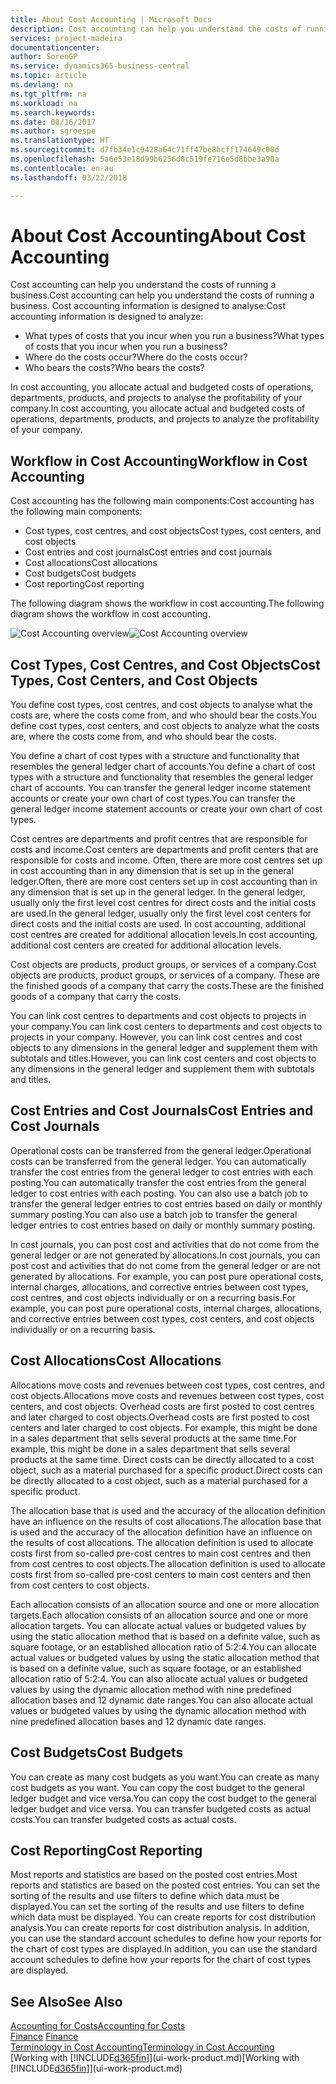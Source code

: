 ```yaml
---
title: About Cost Accounting | Microsoft Docs
description: Cost accounting can help you understand the costs of running a business.
services: project-madeira
documentationcenter: 
author: SorenGP
ms.service: dynamics365-business-central
ms.topic: article
ms.devlang: na
ms.tgt_pltfrm: na
ms.workload: na
ms.search.keywords: 
ms.date: 08/16/2017
ms.author: sgroespe
ms.translationtype: HT
ms.sourcegitcommit: d7fb34e1c9428a64c71ff47be8bcff174649c00d
ms.openlocfilehash: 5a6e53e18d99b6256d0c519fe716e5d8bbe3a90a
ms.contentlocale: en-au
ms.lasthandoff: 03/22/2018

---
```

# <a name="about-cost-accounting"></a><span data-ttu-id="fd1c8-103">About Cost Accounting</span><span class="sxs-lookup"><span data-stu-id="fd1c8-103">About Cost Accounting</span></span>
<span data-ttu-id="fd1c8-104">Cost accounting can help you understand the costs of running a business.</span><span class="sxs-lookup"><span data-stu-id="fd1c8-104">Cost accounting can help you understand the costs of running a business.</span></span> <span data-ttu-id="fd1c8-105">Cost accounting information is designed to analyse:</span><span class="sxs-lookup"><span data-stu-id="fd1c8-105">Cost accounting information is designed to analyze:</span></span>  

-   <span data-ttu-id="fd1c8-106">What types of costs that you incur when you run a business?</span><span class="sxs-lookup"><span data-stu-id="fd1c8-106">What types of costs that you incur when you run a business?</span></span>  
-   <span data-ttu-id="fd1c8-107">Where do the costs occur?</span><span class="sxs-lookup"><span data-stu-id="fd1c8-107">Where do the costs occur?</span></span>  
-   <span data-ttu-id="fd1c8-108">Who bears the costs?</span><span class="sxs-lookup"><span data-stu-id="fd1c8-108">Who bears the costs?</span></span>  

<span data-ttu-id="fd1c8-109">In cost accounting, you allocate actual and budgeted costs of operations, departments, products, and projects to analyse the profitability of your company.</span><span class="sxs-lookup"><span data-stu-id="fd1c8-109">In cost accounting, you allocate actual and budgeted costs of operations, departments, products, and projects to analyze the profitability of your company.</span></span>  

## <a name="workflow-in-cost-accounting"></a><span data-ttu-id="fd1c8-110">Workflow in Cost Accounting</span><span class="sxs-lookup"><span data-stu-id="fd1c8-110">Workflow in Cost Accounting</span></span>  
<span data-ttu-id="fd1c8-111">Cost accounting has the following main components:</span><span class="sxs-lookup"><span data-stu-id="fd1c8-111">Cost accounting has the following main components:</span></span>  

-   <span data-ttu-id="fd1c8-112">Cost types, cost centres, and cost objects</span><span class="sxs-lookup"><span data-stu-id="fd1c8-112">Cost types, cost centers, and cost objects</span></span>  
-   <span data-ttu-id="fd1c8-113">Cost entries and cost journals</span><span class="sxs-lookup"><span data-stu-id="fd1c8-113">Cost entries and cost journals</span></span>  
-   <span data-ttu-id="fd1c8-114">Cost allocations</span><span class="sxs-lookup"><span data-stu-id="fd1c8-114">Cost allocations</span></span>  
-   <span data-ttu-id="fd1c8-115">Cost budgets</span><span class="sxs-lookup"><span data-stu-id="fd1c8-115">Cost budgets</span></span>
-   <span data-ttu-id="fd1c8-116">Cost reporting</span><span class="sxs-lookup"><span data-stu-id="fd1c8-116">Cost reporting</span></span>  

<span data-ttu-id="fd1c8-117">The following diagram shows the workflow in cost accounting.</span><span class="sxs-lookup"><span data-stu-id="fd1c8-117">The following diagram shows the workflow in cost accounting.</span></span>  

<span data-ttu-id="fd1c8-118">![Cost Accounting overview](media/costaccountingoverview.png "CostAccountingOverview")</span><span class="sxs-lookup"><span data-stu-id="fd1c8-118">![Cost Accounting overview](media/costaccountingoverview.png "CostAccountingOverview")</span></span>  

## <a name="cost-types-cost-centers-and-cost-objects"></a><span data-ttu-id="fd1c8-119">Cost Types, Cost Centres, and Cost Objects</span><span class="sxs-lookup"><span data-stu-id="fd1c8-119">Cost Types, Cost Centers, and Cost Objects</span></span>  
<span data-ttu-id="fd1c8-120">You define cost types, cost centres, and cost objects to analyse what the costs are, where the costs come from, and who should bear the costs.</span><span class="sxs-lookup"><span data-stu-id="fd1c8-120">You define cost types, cost centers, and cost objects to analyze what the costs are, where the costs come from, and who should bear the costs.</span></span>  

<span data-ttu-id="fd1c8-121">You define a chart of cost types with a structure and functionality that resembles the general ledger chart of accounts.</span><span class="sxs-lookup"><span data-stu-id="fd1c8-121">You define a chart of cost types with a structure and functionality that resembles the general ledger chart of accounts.</span></span> <span data-ttu-id="fd1c8-122">You can transfer the general ledger income statement accounts or create your own chart of cost types.</span><span class="sxs-lookup"><span data-stu-id="fd1c8-122">You can transfer the general ledger income statement accounts or create your own chart of cost types.</span></span>  

<span data-ttu-id="fd1c8-123">Cost centres are departments and profit centres that are responsible for costs and income.</span><span class="sxs-lookup"><span data-stu-id="fd1c8-123">Cost centers are departments and profit centers that are responsible for costs and income.</span></span> <span data-ttu-id="fd1c8-124">Often, there are more cost centres set up in cost accounting than in any dimension that is set up in the general ledger.</span><span class="sxs-lookup"><span data-stu-id="fd1c8-124">Often, there are more cost centers set up in cost accounting than in any dimension that is set up in the general ledger.</span></span> <span data-ttu-id="fd1c8-125">In the general ledger, usually only the first level cost centres for direct costs and the initial costs are used.</span><span class="sxs-lookup"><span data-stu-id="fd1c8-125">In the general ledger, usually only the first level cost centers for direct costs and the initial costs are used.</span></span> <span data-ttu-id="fd1c8-126">In cost accounting, additional cost centres are created for additional allocation levels.</span><span class="sxs-lookup"><span data-stu-id="fd1c8-126">In cost accounting, additional cost centers are created for additional allocation levels.</span></span>  

<span data-ttu-id="fd1c8-127">Cost objects are products, product groups, or services of a company.</span><span class="sxs-lookup"><span data-stu-id="fd1c8-127">Cost objects are products, product groups, or services of a company.</span></span> <span data-ttu-id="fd1c8-128">These are the finished goods of a company that carry the costs.</span><span class="sxs-lookup"><span data-stu-id="fd1c8-128">These are the finished goods of a company that carry the costs.</span></span>  

<span data-ttu-id="fd1c8-129">You can link cost centres to departments and cost objects to projects in your company.</span><span class="sxs-lookup"><span data-stu-id="fd1c8-129">You can link cost centers to departments and cost objects to projects in your company.</span></span> <span data-ttu-id="fd1c8-130">However, you can link cost centres and cost objects to any dimensions in the general ledger and supplement them with subtotals and titles.</span><span class="sxs-lookup"><span data-stu-id="fd1c8-130">However, you can link cost centers and cost objects to any dimensions in the general ledger and supplement them with subtotals and titles.</span></span>  

## <a name="cost-entries-and-cost-journals"></a><span data-ttu-id="fd1c8-131">Cost Entries and Cost Journals</span><span class="sxs-lookup"><span data-stu-id="fd1c8-131">Cost Entries and Cost Journals</span></span>  
<span data-ttu-id="fd1c8-132">Operational costs can be transferred from the general ledger.</span><span class="sxs-lookup"><span data-stu-id="fd1c8-132">Operational costs can be transferred from the general ledger.</span></span> <span data-ttu-id="fd1c8-133">You can automatically transfer the cost entries from the general ledger to cost entries with each posting.</span><span class="sxs-lookup"><span data-stu-id="fd1c8-133">You can automatically transfer the cost entries from the general ledger to cost entries with each posting.</span></span> <span data-ttu-id="fd1c8-134">You can also use a batch job to transfer the general ledger entries to cost entries based on daily or monthly summary posting.</span><span class="sxs-lookup"><span data-stu-id="fd1c8-134">You can also use a batch job to transfer the general ledger entries to cost entries based on daily or monthly summary posting.</span></span>  

<span data-ttu-id="fd1c8-135">In cost journals, you can post cost and activities that do not come from the general ledger or are not generated by allocations.</span><span class="sxs-lookup"><span data-stu-id="fd1c8-135">In cost journals, you can post cost and activities that do not come from the general ledger or are not generated by allocations.</span></span> <span data-ttu-id="fd1c8-136">For example, you can post pure operational costs, internal charges, allocations, and corrective entries between cost types, cost centres, and cost objects individually or on a recurring basis.</span><span class="sxs-lookup"><span data-stu-id="fd1c8-136">For example, you can post pure operational costs, internal charges, allocations, and corrective entries between cost types, cost centers, and cost objects individually or on a recurring basis.</span></span>  

## <a name="cost-allocations"></a><span data-ttu-id="fd1c8-137">Cost Allocations</span><span class="sxs-lookup"><span data-stu-id="fd1c8-137">Cost Allocations</span></span>  
<span data-ttu-id="fd1c8-138">Allocations move costs and revenues between cost types, cost centres, and cost objects.</span><span class="sxs-lookup"><span data-stu-id="fd1c8-138">Allocations move costs and revenues between cost types, cost centers, and cost objects.</span></span> <span data-ttu-id="fd1c8-139">Overhead costs are first posted to cost centres and later charged to cost objects.</span><span class="sxs-lookup"><span data-stu-id="fd1c8-139">Overhead costs are first posted to cost centers and later charged to cost objects.</span></span> <span data-ttu-id="fd1c8-140">For example, this might be done in a sales department that sells several products at the same time.</span><span class="sxs-lookup"><span data-stu-id="fd1c8-140">For example, this might be done in a sales department that sells several products at the same time.</span></span> <span data-ttu-id="fd1c8-141">Direct costs can be directly allocated to a cost object, such as a material purchased for a specific product.</span><span class="sxs-lookup"><span data-stu-id="fd1c8-141">Direct costs can be directly allocated to a cost object, such as a material purchased for a specific product.</span></span>  

<span data-ttu-id="fd1c8-142">The allocation base that is used and the accuracy of the allocation definition have an influence on the results of cost allocations.</span><span class="sxs-lookup"><span data-stu-id="fd1c8-142">The allocation base that is used and the accuracy of the allocation definition have an influence on the results of cost allocations.</span></span> <span data-ttu-id="fd1c8-143">The allocation definition is used to allocate costs first from so-called pre-cost centres to main cost centres and then from cost centres to cost objects.</span><span class="sxs-lookup"><span data-stu-id="fd1c8-143">The allocation definition is used to allocate costs first from so-called pre-cost centers to main cost centers and then from cost centers to cost objects.</span></span>  

<span data-ttu-id="fd1c8-144">Each allocation consists of an allocation source and one or more allocation targets.</span><span class="sxs-lookup"><span data-stu-id="fd1c8-144">Each allocation consists of an allocation source and one or more allocation targets.</span></span> <span data-ttu-id="fd1c8-145">You can allocate actual values or budgeted values by using the static allocation method that is based on a definite value, such as square footage, or an established allocation ratio of 5:2:4.</span><span class="sxs-lookup"><span data-stu-id="fd1c8-145">You can allocate actual values or budgeted values by using the static allocation method that is based on a definite value, such as square footage, or an established allocation ratio of 5:2:4.</span></span> <span data-ttu-id="fd1c8-146">You can also allocate actual values or budgeted values by using the dynamic allocation method with nine predefined allocation bases and 12 dynamic date ranges.</span><span class="sxs-lookup"><span data-stu-id="fd1c8-146">You can also allocate actual values or budgeted values by using the dynamic allocation method with nine predefined allocation bases and 12 dynamic date ranges.</span></span>  

## <a name="cost-budgets"></a><span data-ttu-id="fd1c8-147">Cost Budgets</span><span class="sxs-lookup"><span data-stu-id="fd1c8-147">Cost Budgets</span></span>  
<span data-ttu-id="fd1c8-148">You can create as many cost budgets as you want.</span><span class="sxs-lookup"><span data-stu-id="fd1c8-148">You can create as many cost budgets as you want.</span></span> <span data-ttu-id="fd1c8-149">You can copy the cost budget to the general ledger budget and vice versa.</span><span class="sxs-lookup"><span data-stu-id="fd1c8-149">You can copy the cost budget to the general ledger budget and vice versa.</span></span> <span data-ttu-id="fd1c8-150">You can transfer budgeted costs as actual costs.</span><span class="sxs-lookup"><span data-stu-id="fd1c8-150">You can transfer budgeted costs as actual costs.</span></span>  

## <a name="cost-reporting"></a><span data-ttu-id="fd1c8-151">Cost Reporting</span><span class="sxs-lookup"><span data-stu-id="fd1c8-151">Cost Reporting</span></span>  
<span data-ttu-id="fd1c8-152">Most reports and statistics are based on the posted cost entries.</span><span class="sxs-lookup"><span data-stu-id="fd1c8-152">Most reports and statistics are based on the posted cost entries.</span></span> <span data-ttu-id="fd1c8-153">You can set the sorting of the results and use filters to define which data must be displayed.</span><span class="sxs-lookup"><span data-stu-id="fd1c8-153">You can set the sorting of the results and use filters to define which data must be displayed.</span></span> <span data-ttu-id="fd1c8-154">You can create reports for cost distribution analysis.</span><span class="sxs-lookup"><span data-stu-id="fd1c8-154">You can create reports for cost distribution analysis.</span></span> <span data-ttu-id="fd1c8-155">In addition, you can use the standard account schedules to define how your reports for the chart of cost types are displayed.</span><span class="sxs-lookup"><span data-stu-id="fd1c8-155">In addition, you can use the standard account schedules to define how your reports for the chart of cost types are displayed.</span></span>  

## <a name="see-also"></a><span data-ttu-id="fd1c8-156">See Also</span><span class="sxs-lookup"><span data-stu-id="fd1c8-156">See Also</span></span>  
 [<span data-ttu-id="fd1c8-157">Accounting for Costs</span><span class="sxs-lookup"><span data-stu-id="fd1c8-157">Accounting for Costs</span></span>](finance-manage-cost-accounting.md)  
 <span data-ttu-id="fd1c8-158">[Finance](finance.md) </span><span class="sxs-lookup"><span data-stu-id="fd1c8-158">[Finance](finance.md) </span></span>  
 [<span data-ttu-id="fd1c8-159">Terminology in Cost Accounting</span><span class="sxs-lookup"><span data-stu-id="fd1c8-159">Terminology in Cost Accounting</span></span>](finance-terminology-in-cost-accounting.md)  
 <span data-ttu-id="fd1c8-160">[Working with [!INCLUDE[d365fin](includes/d365fin_md.md)]](ui-work-product.md)</span><span class="sxs-lookup"><span data-stu-id="fd1c8-160">[Working with [!INCLUDE[d365fin](includes/d365fin_md.md)]](ui-work-product.md)</span></span>

